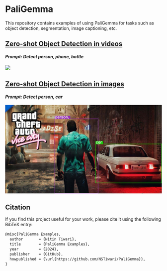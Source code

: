 # PaliGemma
This repository contains examples of using PaliGemma for tasks such as object detection, segmentation, image captioning, etc.

## [Zero-shot Object Detection in videos](https://github.com/NSTiwari/PaliGemma/blob/main/ZeroShot_Object_Detection_in_videos.ipynb)
#### *Prompt:* _Detect person, phone, bottle_
<img src="https://github.com/NSTiwari/PaliGemma/blob/main/assets/ZeroShot_Object_Detection_PaliGemma.gif"/>

## [Zero-shot Object Detection in images](https://github.com/NSTiwari/PaliGemma/blob/main/ZeroShot_Object_Detection_in_images.ipynb)
#### *Prompt:* _Detect person, car_
<img src="https://github.com/NSTiwari/PaliGemma/blob/main/assets/ZeroShot_Object_Detection_PaliGemma_image.jpg"/>



## Citation
If you find this project useful for your work, please cite it using the following BibTeX entry:

```
@misc{PaliGemma Examples,
  author       = {Nitin Tiwari},
  title        = {PaliGemma Examples},
  year         = {2024},
  publisher    = {GitHub},
  howpublished = {\url{https://github.com/NSTiwari/PaliGemma}},
}
```


